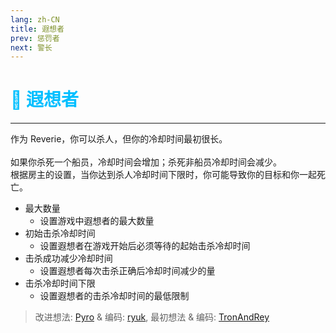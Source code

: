 ```yaml
---
lang: zh-CN
title: 遐想者
prev: 惩罚者
next: 警长
---
```


# <font color="#00bfff">🌌 <b>遐想者</b></font> <Badge text="Killing" type="tip" vertical="middle"/>

***

作为 Reverie，你可以杀人，但你的冷却时间最初很长。<br><br>
如果你杀死一个船员，冷却时间会增加；杀死非船员冷却时间会减少。<br>
根据房主的设置，当你达到杀人冷却时间下限时，你可能导致你的目标和你一起死亡。<br>

- 最大数量
  - 设置游戏中遐想者的最大数量
- 初始击杀冷却时间
  - 设置遐想者在游戏开始后必须等待的起始击杀冷却时间
- 击杀成功减少冷却时间
  - 设置遐想者每次击杀正确后冷却时间减少的量
- 击杀冷却时间下限
  - 设置遐想者的击杀冷却时间的最低限制

> 改进想法: [Pyro](#) & 编码: [ryuk](#), 最初想法 & 编码: [TronAndRey](#)

